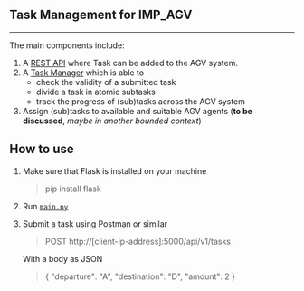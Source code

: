 ## Task Management for IMP_AGV

---

The main components include:

1. A [REST API](api.py) where Task can be added to the AGV system.
2. A [Task Manager](taskManager.py) which is able to 
   - check the validity of a submitted task
   - divide a task in atomic subtasks
   - track the progress of (sub)tasks across the AGV system
3. Assign (sub)tasks to available and suitable AGV agents (**to be discussed**, *maybe in another bounded context*)

## How to use
1. Make sure that Flask is installed on your machine
   > pip install flask
2. Run [`main.py`](main.py)
3. Submit a task using Postman or similar
   > POST http://[client-ip-address]:5000/api/v1/tasks

   With a body as JSON
   
   > {
   > "departure":    "A",
   > "destination":  "D",
   > "amount":       2 
   > }
   

